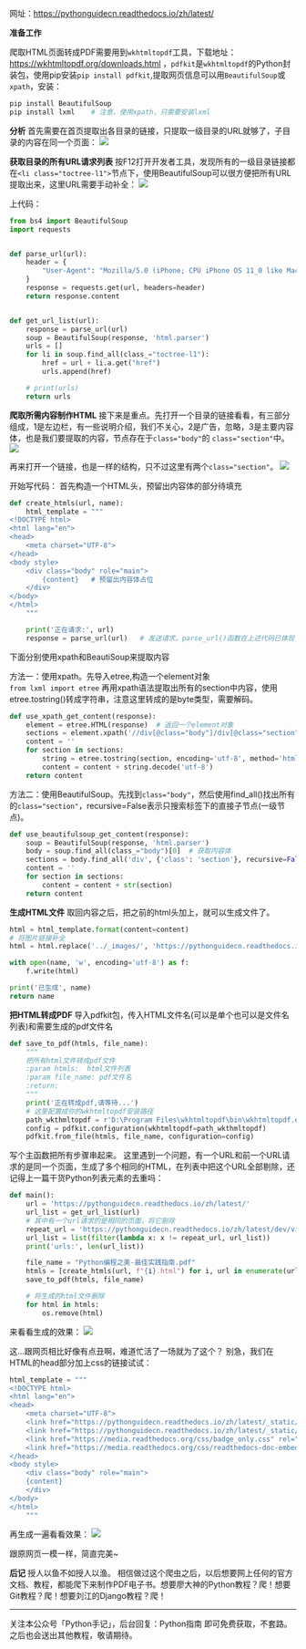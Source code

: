 
网址：https://pythonguidecn.readthedocs.io/zh/latest/

**准备工作**

爬取HTML页面转成PDF需要用到`wkhtmltopdf`工具，下载地址：https://wkhtmltopdf.org/downloads.html ，`pdfkit`是`wkhtmltopdf`的Python封装包，使用pip安装`pip install pdfkit`,提取网页信息可以用`BeautifulSoup`或`xpath`，安装：
```python
pip install BeautifulSoup
pip install lxml	# 注意，使用xpath，只需要安装lxml
```

**分析**
首先需要在首页提取出各目录的链接，只提取一级目录的URL就够了，子目录的内容在同一个页面：
![](https://i.imgur.com/SeizBs7.png)

**获取目录的所有URL请求列表**
按F12打开开发者工具，发现所有的一级目录链接都在`<li class="toctree-l1">`节点下，使用BeautifulSoup可以很方便把所有URL提取出来，这里URL需要手动补全：
![](https://i.imgur.com/VAATGRe.png)

上代码：
```python
from bs4 import BeautifulSoup
import requests


def parse_url(url):
    header = {
        "User-Agent": "Mozilla/5.0 (iPhone; CPU iPhone OS 11_0 like Mac OS X) AppleWebKit/604.1.38 (KHTML, like Gecko) Version/11.0 Mobile/15A372 Safari/604.1"
    }
    response = requests.get(url, headers=header)
    return response.content


def get_url_list(url):
    response = parse_url(url)
    soup = BeautifulSoup(response, 'html.parser')
    urls = []
    for li in soup.find_all(class_="toctree-l1"):
        href = url + li.a.get("href")
        urls.append(href)

    # print(urls)
    return urls
```
**爬取所需内容制作HTML**
接下来是重点。先打开一个目录的链接看看，有三部分组成，1是左边栏，有一些说明介绍，我们不关心，2是广告，忽略，3是主要内容体，也是我们要提取的内容，节点存在于`class="body"`的 `class="section"`中。
![](https://i.imgur.com/uEXOb5C.png)

再来打开一个链接，也是一样的结构，只不过这里有两个`class="section"`。
![](https://i.imgur.com/s7SCx0F.png)

开始写代码：
首先构造一个HTML头，预留出内容体的部分待填充
```python
def create_htmls(url, name):
    html_template = """
<!DOCTYPE html>
<html lang="en">
<head>
    <meta charset="UTF-8">
</head>
<body style>
    <div class="body" role="main">
    	{content}	# 预留出内容体占位
    </div>
</body>
</html>
    """

    print('正在请求:', url)
    response = parse_url(url)	# 发送请求。parse_url()函数在上述代码已体现
```
下面分别使用xpath和BeautiSoup来提取内容

方法一：使用xpath。先导入etree,构造一个element对象  
`from lxml import etree`
再用xpath语法提取出所有的section中内容，使用etree.tostring()转成字符串，注意这里转成的是byte类型，需要解码。
```python
def use_xpath_get_content(response):
    element = etree.HTML(response)  # 返回一个element对象
    sections = element.xpath('//div[@class="body"]/div[@class="section"]')
    content = ''
    for section in sections:
        string = etree.tostring(section, encoding='utf-8', method='html', pretty_print=True, with_tail=False)
        content = content + string.decode('utf-8')
    return content
```

方法二：使用BeautifulSoup。先找到`class="body"`，然后使用find_all()找出所有的`class="section"`，recursive=False表示只搜索标签下的直接子节点(一级节点)。

```python
def use_beautifulsoup_get_content(response):
    soup = BeautifulSoup(response, 'html.parser')
    body = soup.find_all(class_="body")[0]  # 获取内容体
    sections = body.find_all('div', {'class': 'section'}, recursive=False)
    content = ''
    for section in sections:
        content = content + str(section)
    return content
```
**生成HTML文件**
取回内容之后，把之前的html头加上，就可以生成文件了。
```python
html = html_template.format(content=content)
# 将图片链接补全
html = html.replace('../_images/', 'https://pythonguidecn.readthedocs.io/zh/latest/_images/')

with open(name, 'w', encoding='utf-8') as f:
    f.write(html)

print('已生成', name)
return name
```

**把HTML转成PDF**
导入pdfkit包，传入HTML文件名(可以是单个也可以是文件名列表)和需要生成的pdf文件名
```python
def save_to_pdf(htmls, file_name):
    """
    把所有html文件转成pdf文件
    :param htmls:  html文件列表
    :param file_name: pdf文件名
    :return:
    """
    print('正在转成pdf,请等待...')
	# 这里配置成你的wkhtmltopdf安装路径
    path_wkthmltopdf = r'D:\Program Files\wkhtmltopdf\bin\wkhtmltopdf.exe'
    config = pdfkit.configuration(wkhtmltopdf=path_wkthmltopdf)
    pdfkit.from_file(htmls, file_name, configuration=config)
```

写个主函数把所有步骤串起来。
这里遇到一个问题，有一个URL和前一个URL请求的是同一个页面，生成了多个相同的HTML，在列表中把这个URL全部剔除，还记得上一篇干货Python列表元素的去重吗：
```python
def main():
    url = 'https://pythonguidecn.readthedocs.io/zh/latest/'
    url_list = get_url_list(url)
    # 其中有一个url请求的是相同的页面，将它剔除
    repeat_url = 'https://pythonguidecn.readthedocs.io/zh/latest/dev/virtualenvs.html#virtualenv'
    url_list = list(filter(lambda x: x != repeat_url, url_list))
    print('urls:', len(url_list))

    file_name = "Python编程之美-最佳实践指南.pdf"
    htmls = [create_htmls(url, f"{i}.html") for i, url in enumerate(url_list, start=1)]
    save_to_pdf(htmls, file_name)

    # 将生成的html文件删除
    for html in htmls:
        os.remove(html)
```
来看看生成的效果：
![](https://i.imgur.com/oB0oKiW.png)

这...跟网页相比好像有点丑啊，难道忙活了一场就为了这个？
别急，我们在HTML的head部分加上css的链接试试：
```python
html_template = """
<!DOCTYPE html>
<html lang="en">
<head>
    <meta charset="UTF-8">
    <link href="https://pythonguidecn.readthedocs.io/zh/latest/_static/alabaster.css" rel="stylesheet" type="text/css">
    <link href="https://pythonguidecn.readthedocs.io/zh/latest/_static/pygments.css" rel="stylesheet" type="text/css">
    <link href="https://media.readthedocs.org/css/badge_only.css" rel="stylesheet" type="text/css">
    <link href="https://media.readthedocs.org/css/readthedocs-doc-embed.css" rel="stylesheet" type="text/css">
</head>
<body style>
    <div class="body" role="main">
    {content}
    </div>
</body>
</html>
    """
```
再生成一遍看看效果：
![](https://i.imgur.com/JZ2S5BF.png)

跟原网页一模一样，简直完美~

**后记**
授人以鱼不如授人以渔。
相信做过这个爬虫之后，以后想要网上任何的官方文档、教程，都能爬下来制作PDF电子书。想要廖大神的Python教程？爬！想要Git教程？爬！想要刘江的Django教程？爬！

---
关注本公众号「Python手记」，后台回复：Python指南 即可免费获取，不套路。之后也会送出其他教程，敬请期待。